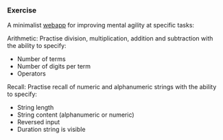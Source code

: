 ### Exercise

A minimalist [webapp](https://danielczech.github.io/exercise/) for improving mental agility at specific tasks:

Arithmetic: Practise division, multiplication, addition and subtraction with the ability to specify:  
- Number of terms  
- Number of digits per term  
- Operators   

Recall: Practise recall of numeric and alphanumeric strings with the ability to specify:
- String length  
- String content (alphanumeric or numeric)    
- Reversed input  
- Duration string is visible  


